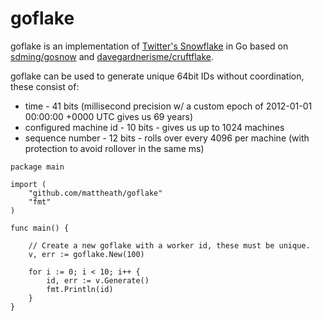 goflake
=======

goflake is an implementation of [Twitter's Snowflake](https://github.com/twitter/snowflake/) in Go based on [sdming/gosnow](https://github.com/sdming/gosnow) and [davegardnerisme/cruftflake](https://github.com/davegardnerisme/cruftflake).

goflake can be used to generate unique 64bit IDs without coordination, these consist of:

 * time - 41 bits (millisecond precision w/ a custom epoch of 2012-01-01 00:00:00 +0000 UTC gives us 69 years)
 * configured machine id - 10 bits - gives us up to 1024 machines
 * sequence number - 12 bits - rolls over every 4096 per machine (with protection to avoid rollover in the same ms)

```golang
package main

import (
    "github.com/mattheath/goflake"
    "fmt"
)

func main() {

    // Create a new goflake with a worker id, these must be unique.
    v, err := goflake.New(100)

    for i := 0; i < 10; i++ {
        id, err := v.Generate()
        fmt.Println(id)
    }
}
```